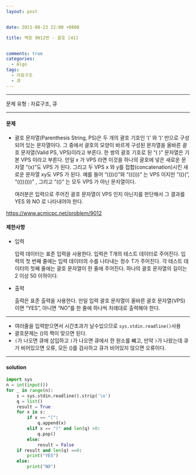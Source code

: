 ```yaml
---
layout: post


date: 2021-08-23 22:00 +0800

title: 백준 9012번 - 괄호 [41]


comments: true
categories: 
  - Algo
tags: 
  - 자료구조
  - 큐
---
```


---



문제 유형 : 자료구조, 큐

---

#### 문제

- 괄호 문자열(Parenthesis String, PS)은 두 개의 괄호 기호인 ‘(’ 와 ‘)’ 만으로 구성되어 있는 문자열이다. 그 중에서 괄호의 모양이 바르게 구성된 문자열을 올바른 괄호 문자열(Valid PS, VPS)이라고 부른다. 한 쌍의 괄호 기호로 된 “( )” 문자열은 기본 VPS 이라고 부른다. 만일 x 가 VPS 라면 이것을 하나의 괄호에 넣은 새로운 문자열 “(x)”도 VPS 가 된다. 그리고 두 VPS x 와 y를 접합(concatenation)시킨 새로운 문자열 xy도 VPS 가 된다. 예를 들어 “(())()”와 “((()))” 는 VPS 이지만 “(()(”, “(())()))” , 그리고 “(()” 는 모두 VPS 가 아닌 문자열이다. 

  여러분은 입력으로 주어진 괄호 문자열이 VPS 인지 아닌지를 판단해서 그 결과를 YES 와 NO 로 나타내어야 한다. 

https://www.acmicpc.net/problem/9012

#### 제한사항

- 입력

  입력 데이터는 표준 입력을 사용한다. 입력은 T개의 테스트 데이터로 주어진다. 입력의 첫 번째 줄에는 입력 데이터의 수를 나타내는 정수 T가 주어진다. 각 테스트 데이터의 첫째 줄에는 괄호 문자열이 한 줄에 주어진다. 하나의 괄호 문자열의 길이는 2 이상 50 이하이다. 

- 출력

  출력은 표준 출력을 사용한다. 만일 입력 괄호 문자열이 올바른 괄호 문자열(VPS)이면 “YES”, 아니면 “NO”를 한 줄에 하나씩 차례대로 출력해야 한다. 



---


- 여러줄을 입력받으면서 시간초과가 날수있으므로 `sys.stdin.readline()`사용
- 괄호문제는 ()의 짝이 맞으면 된다. 
- `(`가 나오면 큐에 삽입하고 `)`가 나오면 큐에서 한 원소를 뺴고, 만약 `)`가 나왔는데 큐가 비어있으면 오류, 모든 ()를 검사하고 큐가 비어있지 않으면 오류이다. 

---



#### solution

```python
import sys
n = int(input())
for _ in range(n):
    s = sys.stdin.readline().strip('\n')
    q = list()
    result = True
    for x in s:
        if x == "(":
            q.append(x)
        elif x == ")" and len(q) >0:
            q.pop()
        else:
            result = False
    if result and len(q) ==0:
        print("YES")
    else:
        print("NO")

```



 